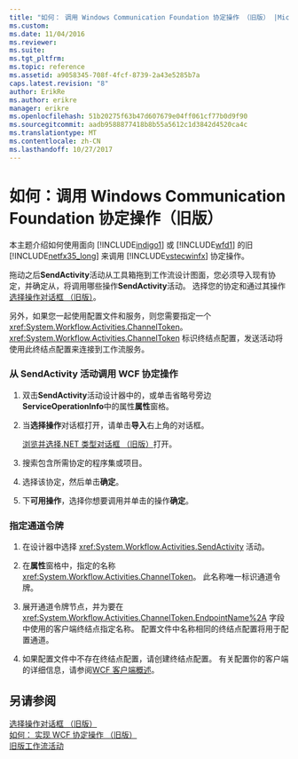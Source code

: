 ```yaml
---
title: "如何： 调用 Windows Communication Foundation 协定操作 （旧版） |Microsoft 文档"
ms.custom: 
ms.date: 11/04/2016
ms.reviewer: 
ms.suite: 
ms.tgt_pltfrm: 
ms.topic: reference
ms.assetid: a9058345-708f-4fcf-8739-2a43e5285b7a
caps.latest.revision: "8"
author: ErikRe
ms.author: erikre
manager: erikre
ms.openlocfilehash: 51b20275f63b47d607679e04ff061cf77b0d9f90
ms.sourcegitcommit: aadb9588877418b8b55a5612c1d3842d4520ca4c
ms.translationtype: MT
ms.contentlocale: zh-CN
ms.lasthandoff: 10/27/2017
---
```

# <a name="how-to-invoke-a-windows-communication-foundation-contract-operation-legacy"></a>如何：调用 Windows Communication Foundation 协定操作（旧版）
本主题介绍如何使用面向 [!INCLUDE[indigo1](../workflow-designer/includes/indigo1_md.md)] 或 [!INCLUDE[wfd1](../workflow-designer/includes/wfd1_md.md)] 的旧 [!INCLUDE[netfx35_long](../workflow-designer/includes/netfx35_long_md.md)] 来调用 [!INCLUDE[vstecwinfx](../workflow-designer/includes/vstecwinfx_md.md)] 协定操作。  
  
 拖动之后**SendActivity**活动从工具箱拖到工作流设计图面，您必须导入现有协定，并确定从，将调用哪些操作**SendActivity**活动。 选择您的协定和通过其操作[选择操作对话框 （旧版）](../workflow-designer/choose-operation-dialog-box-legacy.md)。  
  
 另外，如果您一起使用配置文件和服务，则您需要指定一个 <xref:System.Workflow.Activities.ChannelToken>。 <xref:System.Workflow.Activities.ChannelToken> 标识终结点配置，发送活动将使用此终结点配置来连接到工作流服务。  
  
### <a name="to-invoke-a-wcf-contract-operation-from-a-sendactivity-activity"></a>从 SendActivity 活动调用 WCF 协定操作  
  
1.  双击**SendActivity**活动设计器中的，或单击省略号旁边**ServiceOperationInfo**中的属性**属性**窗格。  
  
2.  当**选择操作**对话框打开，请单击**导入**右上角的对话框。  
  
     [浏览并选择.NET 类型对话框 （旧版）](../workflow-designer/browse-and-select-a-dotnet-type-dialog-box-legacy.md)打开。  
  
3.  搜索包含所需协定的程序集或项目。  
  
4.  选择该协定，然后单击**确定**。  
  
5.  下**可用操作**，选择你想要调用并单击的操作**确定**。  
  
### <a name="to-specify-a-channel-token"></a>指定通道令牌  
  
1.  在设计器中选择 <xref:System.Workflow.Activities.SendActivity> 活动。  
  
2.  在**属性**窗格中，指定的名称<xref:System.Workflow.Activities.ChannelToken>。 此名称唯一标识通道令牌。  
  
3.  展开通道令牌节点，并为要在 <xref:System.Workflow.Activities.ChannelToken.EndpointName%2A> 字段中使用的客户端终结点指定名称。 配置文件中名称相同的终结点配置将用于配置通道。  
  
4.  如果配置文件中不存在终结点配置，请创建终结点配置。 有关配置你的客户端的详细信息，请参阅[WCF 客户端概述](/dotnet/framework/wcf/wcf-client-overview)。  
  
## <a name="see-also"></a>另请参阅  
 [选择操作对话框 （旧版）](../workflow-designer/choose-operation-dialog-box-legacy.md)   
 [如何： 实现 WCF 协定操作 （旧版）](../workflow-designer/how-to-implement-a-windows-communication-foundation-contract-operation-legacy.md)   
 [旧版工作流活动](../workflow-designer/legacy-workflow-activities.md)